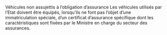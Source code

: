 Véhicules non assujettis à l’obligation d’assurance
Les véhicules utilisés par l’Etat doivent être équipés, lorsqu’ils ne font pas l’objet d’une immatriculation spéciale, d’un certificat d’assurance spécifique dont les caractéristiques sont fixées par le Ministre en charge du secteur des assurances.